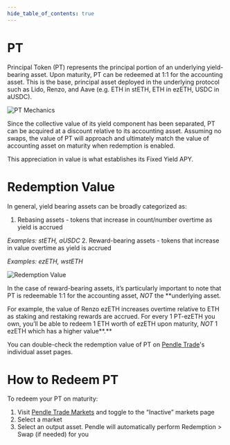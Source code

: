 ```yaml
---
hide_table_of_contents: true
---
```


# PT

Principal Token (PT) represents the principal portion of an underlying yield-bearing asset. Upon maturity, PT can be redeemed at 1:1 for the accounting asset.  This is the base, principal asset deployed in the underlying protocol such as Lido, Renzo, and Aave (e.g. ETH in stETH, ETH in ezETH, USDC in aUSDC). 

![PT Mechanics](/img/ProtocolMechanics/pt-mechanics.png "PT Mechanics")

Since the collective value of its yield component has been separated, PT can be acquired at a discount relative to its accounting asset. Assuming no swaps, the value of PT will approach and ultimately match the value of accounting asset on maturity when redemption is enabled.

This appreciation in value is what establishes its Fixed Yield APY.

# Redemption Value
In general, yield bearing assets can be broadly categorized as:
1. Rebasing assets - tokens that increase in count/number overtime as yield is accrued

*Examples: stETH, aUSDC* 
2. Reward-bearing assets - tokens that increase in value overtime as yield is accrued

*Examples: ezETH, wstETH*

![Redemption Value](/img/ProtocolMechanics/redemption-value.png "Redemption Value")

In the case of reward-bearing assets, it’s particularly important to note that PT is redeemable 1:1 for the accounting asset, *NOT* the **underlying asset.

For example, the value of Renzo ezETH increases overtime relative to ETH as staking and restaking rewards are accrued. For every 1 PT-ezETH you own, you’ll be able to redeem 1 ETH worth of ezETH upon maturity, *NOT* 1 ezETH which has a higher value**.**

You can double-check the redemption value of PT on [Pendle Trade](https://app.pendle.finance/trade/markets)'s individual asset pages.

# How to Redeem PT

To redeem your PT on maturity:
1. Visit [Pendle Trade Markets](https://app.pendle.finance/trade/markets) and toggle to the “Inactive” markets page
2. Select a market
3. Select an output asset. Pendle will automatically perform Redemption > Swap (if needed) for you